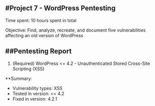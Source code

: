 #Project 7 - WordPress Pentesting
-
Time spent: 10 hours spent in total

Objective: Find, analyze, recreate, and document five vulnerabilities affecting an old version of WordPress

##Pentesting Report
-

1. (Required) WordPress <= 4.2 - Unauthenticated Stored Cross-Site Scripting (XSS)
 
**Summary:

- Vulnerability types: XSS
- Tested in version: <= 4.2
- Fixed in version: 4.2.1
